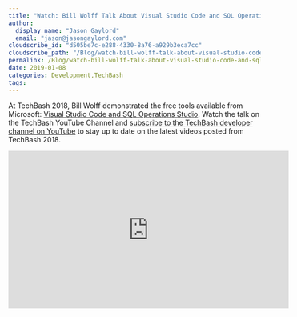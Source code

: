 ```yaml
---
title: "Watch: Bill Wolff Talk About Visual Studio Code and SQL Operations Studio"
author: 
  display_name: "Jason Gaylord"
  email: "jason@jasongaylord.com"
cloudscribe_id: "d505be7c-e288-4330-8a76-a929b3eca7cc"
cloudscribe_path: "/Blog/watch-bill-wolff-talk-about-visual-studio-code-and-sql-operations-studio"
permalink: /Blog/watch-bill-wolff-talk-about-visual-studio-code-and-sql-operations-studio
date: 2019-01-08
categories: Development,TechBash
tags: 
---
```


At TechBash 2018, Bill Wolff demonstrated the free tools available from Microsoft: [Visual Studio Code and SQL Operations Studio](https://jasong.us/2F7JZo3). Watch the talk on the TechBash YouTube Channel and [subscribe to the TechBash developer channel on YouTube](https://jasong.us/tbyt) to stay up to date on the latest videos posted from TechBash 2018.

<iframe width="560" height="315" src="https://www.youtube.com/embed/Pa77-fw-78Q" frameborder="0" allowfullscreen="" allow="accelerometer; autoplay; encrypted-media; gyroscope; picture-in-picture"></iframe>
